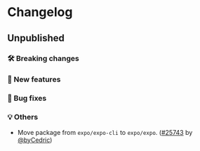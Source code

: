 # Changelog

## Unpublished

### 🛠 Breaking changes

### 🎉 New features

### 🐛 Bug fixes

### 💡 Others

- Move package from `expo/expo-cli` to `expo/expo`. ([#25743](https://github.com/expo/expo/pull/25743) by [@byCedric](https://github.com/byCedric))
